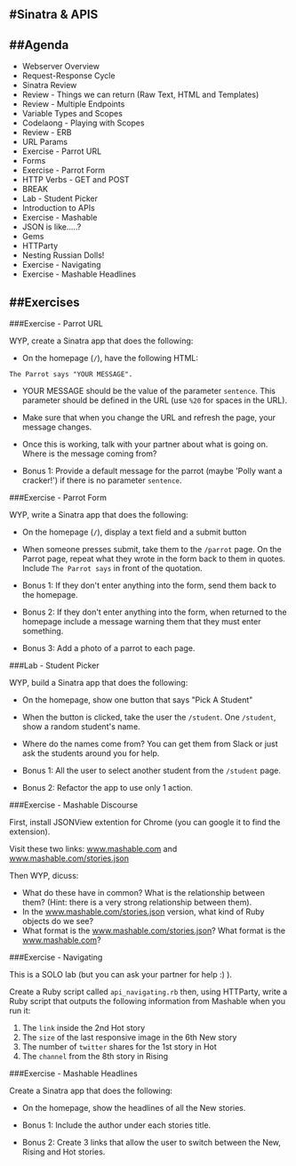 #Sinatra & APIS
---

##Agenda
---

* Webserver Overview
* Request-Response Cycle
* Sinatra Review
* Review - Things we can return (Raw Text, HTML and Templates)
* Review - Multiple Endpoints
* Variable Types and Scopes
* Codelaong - Playing with Scopes
* Review - ERB
* URL Params
* Exercise - Parrot URL
* Forms
* Exercise - Parrot Form
* HTTP Verbs - GET and POST
* BREAK
* Lab - Student Picker
* Introduction to APIs
* Exercise - Mashable
* JSON is like.....?
* Gems
* HTTParty
* Nesting Russian Dolls!
* Exercise - Navigating
* Exercise - Mashable Headlines

##Exercises
---

###Exercise - Parrot URL

WYP, create a Sinatra app that does the following:

* On the homepage (`/`), have the following HTML:

```
The Parrot says "YOUR MESSAGE".
```

* YOUR MESSAGE should be the value of the parameter `sentence`. This parameter should be defined in the URL (use `%20` for spaces in the URL).
* Make sure that when you change the URL and refresh the page, your message changes.
* Once this is working, talk with your partner about what is going on. Where is the message coming from?

* Bonus 1: Provide a default message for the parrot (maybe 'Polly want a cracker!') if there is no parameter `sentence`.

###Exercise - Parrot Form

WYP, write a Sinatra app that does the following:

* On the homepage (`/`), display a text field and a submit button
* When someone presses submit, take them to the `/parrot` page. On the Parrot page, repeat what they wrote in the form back to them in quotes. Include `The Parrot says` in front of the quotation.

* Bonus 1: If they don't enter anything into the form, send them back to the homepage.
* Bonus 2: If they don't enter anything into the form, when returned to the homepage include a message warning them that they must enter something.
* Bonus 3: Add a photo of a parrot to each page.

###Lab - Student Picker

WYP, build a Sinatra app that does the following:

* On the homepage, show one button that says "Pick A Student"
* When the button is clicked, take the user the `/student`. One `/student`, show a random student's name.
* Where do the names come from? You can get them from Slack or just ask the students around you for help.

* Bonus 1: All the user to select another student from the `/student` page.
* Bonus 2: Refactor the app to use only 1 action.

###Exercise - Mashable Discourse

First, install JSONView extention for Chrome (you can google it to find the extension).

Visit these two links: www.mashable.com and www.mashable.com/stories.json

Then WYP, dicuss:

* What do these have in common? What is the relationship between them? (Hint: there is a very strong relationship between them).
* In the www.mashable.com/stories.json version, what kind of Ruby objects do we see?
* What format is the www.mashable.com/stories.json? What format is the www.mashable.com?

###Exercise - Navigating

This is a SOLO lab (but you can ask your partner for help :) ).

Create a Ruby script called `api_navigating.rb` then, using HTTParty, write a Ruby script that outputs the following information from Mashable when you run it:

1. The `link` inside the 2nd Hot story
2. The `size` of the last responsive image in the 6th New story
3. The number of `twitter` shares for the 1st story in Hot
4. The `channel` from the 8th story in Rising

###Exercise - Mashable Headlines

Create a Sinatra app that does the following:

* On the homepage, show the headlines of all the New stories.

* Bonus 1: Include the author under each stories title.
* Bonus 2: Create 3 links that allow the user to switch between the New, Rising and Hot stories.
